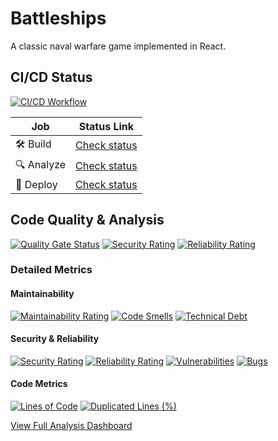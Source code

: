 # Battleships

A classic naval warfare game implemented in React.

## CI/CD Status

[![CI/CD Workflow](https://github.com/ivanwe2/battleships-react/actions/workflows/ci-cd.yml/badge.svg)](https://github.com/ivanwe2/battleships-react/actions/workflows/ci-cd.yml)

| Job     | Status Link |
|---------|-------------|
| 🛠 Build   | [Check status](https://github.com/ivanwe2/battleships-react/actions/workflows/ci-cd.yml?query=job%3Abuild) |
| 🔍 Analyze | [Check status](https://github.com/ivanwe2/battleships-react/actions/workflows/ci-cd.yml?query=job%3Aanalyze) |
| 🚀 Deploy  | [Check status](https://github.com/ivanwe2/battleships-react/actions/workflows/ci-cd.yml?query=job%3Adeploy) |

## Code Quality & Analysis

[![Quality Gate Status](https://sonarcloud.io/api/project_badges/measure?project=ivanwe2_battleships-react&metric=alert_status)](https://sonarcloud.io/summary/new_code?id=ivanwe2_battleships-react)
[![Security Rating](https://sonarcloud.io/api/project_badges/measure?project=ivanwe2_battleships-react&metric=security_rating)](https://sonarcloud.io/summary/new_code?id=ivanwe2_battleships-react)
[![Reliability Rating](https://sonarcloud.io/api/project_badges/measure?project=ivanwe2_battleships-react&metric=reliability_rating)](https://sonarcloud.io/summary/new_code?id=ivanwe2_battleships-react)
<!-- [![Coverage](https://sonarcloud.io/api/project_badges/measure?project=ivanwe2_battleships-react&metric=coverage)](https://sonarcloud.io/summary/new_code?id=ivanwe2_battleships-react) -->

### Detailed Metrics

#### Maintainability
[![Maintainability Rating](https://sonarcloud.io/api/project_badges/measure?project=ivanwe2_battleships-react&metric=sqale_rating)](https://sonarcloud.io/summary/new_code?id=ivanwe2_battleships-react)
[![Code Smells](https://sonarcloud.io/api/project_badges/measure?project=ivanwe2_battleships-react&metric=code_smells)](https://sonarcloud.io/summary/new_code?id=ivanwe2_battleships-react)
[![Technical Debt](https://sonarcloud.io/api/project_badges/measure?project=ivanwe2_battleships-react&metric=sqale_index)](https://sonarcloud.io/summary/new_code?id=ivanwe2_battleships-react)

#### Security & Reliability
[![Security Rating](https://sonarcloud.io/api/project_badges/measure?project=ivanwe2_battleships-react&metric=security_rating)](https://sonarcloud.io/summary/new_code?id=ivanwe2_battleships-react)
[![Reliability Rating](https://sonarcloud.io/api/project_badges/measure?project=ivanwe2_battleships-react&metric=reliability_rating)](https://sonarcloud.io/summary/new_code?id=ivanwe2_battleships-react)
[![Vulnerabilities](https://sonarcloud.io/api/project_badges/measure?project=ivanwe2_battleships-react&metric=vulnerabilities)](https://sonarcloud.io/summary/new_code?id=ivanwe2_battleships-react)
[![Bugs](https://sonarcloud.io/api/project_badges/measure?project=ivanwe2_battleships-react&metric=bugs)](https://sonarcloud.io/summary/new_code?id=ivanwe2_battleships-react)

#### Code Metrics
[![Lines of Code](https://sonarcloud.io/api/project_badges/measure?project=ivanwe2_battleships-react&metric=ncloc)](https://sonarcloud.io/summary/new_code?id=ivanwe2_battleships-react)
[![Duplicated Lines (%)](https://sonarcloud.io/api/project_badges/measure?project=ivanwe2_battleships-react&metric=duplicated_lines_density)](https://sonarcloud.io/summary/new_code?id=ivanwe2_battleships-react)

[View Full Analysis Dashboard](https://sonarcloud.io/summary/new_code?id=ivanwe2_battleships-react)
